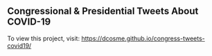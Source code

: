 ## Congressional & Presidential Tweets About COVID-19

To view this project, visit: https://dcosme.github.io/congress-tweets-covid19/
